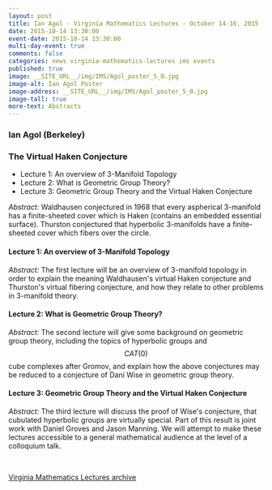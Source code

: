 ```yaml
---
layout: post
title: Ian Agol - Virginia Mathematics Lectures - October 14-16, 2015
date: 2015-10-14 13:30:00
event-date: 2015-10-14 13:30:00
multi-day-event: true
comments: false
categories: news virginia-mathematics-lectures ims events
published: true
image: __SITE_URL__/img/IMS/Agol_poster_5_0.jpg
image-alt: Ian Agol Poster
image-address: __SITE_URL__/img/IMS/Agol_poster_5_0.jpg
image-tall: true
more-text: Abstracts
---
```


<h3 class="mt-3 mb-4">Ian Agol (Berkeley)</h3>

### The Virtual Haken Conjecture

- Lecture 1: An overview of 3-Manifold Topology
- Lecture 2: What is Geometric Group Theory?
- Lecture 3: Geometric Group Theory and the Virtual Haken Conjecture

<!--more-->


*Abstract:* Waldhausen conjectured in 1968 that every aspherical 3-manifold has a finite-sheeted cover which is Haken (contains an embedded essential surface). Thurston conjectured that hyperbolic 3-manifolds have a finite-sheeted cover which fibers over the circle.

#### Lecture 1: An overview of 3-Manifold Topology

*Abstract:* The first lecture will be an overview of  3-manifold topology in order to explain the meaning Waldhausen's virtual Haken conjecture and Thurston's virtual fibering conjecture, and how they relate to other problems in 3-manifold theory.


#### Lecture 2: What is Geometric Group Theory?

*Abstract:* The second lecture will give some background on geometric group theory, including the topics of hyperbolic groups and $$CAT(0)$$ cube complexes after Gromov, and explain how the above conjectures may be reduced to a conjecture of Dani Wise in geometric group theory.


#### Lecture 3: Geometric Group Theory and the Virtual Haken Conjecture

*Abstract:*  The third lecture will discuss the proof of Wise's conjecture, that cubulated hyperbolic groups are virtually special. Part of this result is joint work with Daniel Groves and Jason Manning. We will attempt to make these lectures accessible to a general mathematical audience at the level of a colloquium talk.


<br>

[Virginia Mathematics Lectures archive]({{site.url}}/ims/lectures)
